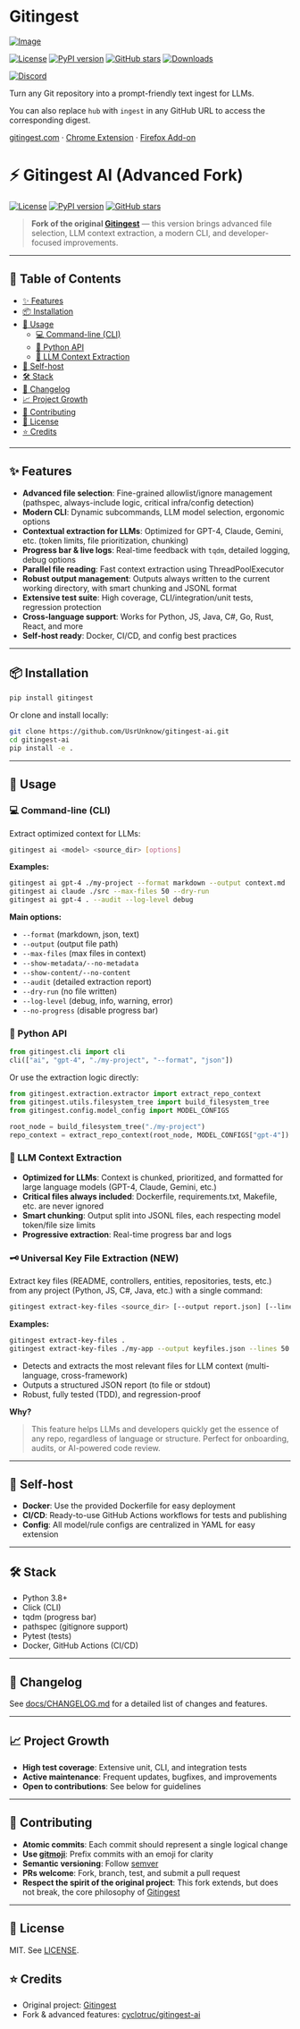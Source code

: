 # Gitingest

[![Image](./docs/frontpage.png "Gitingest main page")](https://gitingest.com)

[![License](https://img.shields.io/badge/license-MIT-blue.svg)](https://github.com/cyclotruc/gitingest/blob/main/LICENSE)
[![PyPI version](https://badge.fury.io/py/gitingest.svg)](https://badge.fury.io/py/gitingest)
[![GitHub stars](https://img.shields.io/github/stars/cyclotruc/gitingest?style=social.svg)](https://github.com/cyclotruc/gitingest)
[![Downloads](https://pepy.tech/badge/gitingest)](https://pepy.tech/project/gitingest)

[![Discord](https://dcbadge.limes.pink/api/server/https://discord.com/invite/zerRaGK9EC)](https://discord.com/invite/zerRaGK9EC)

Turn any Git repository into a prompt-friendly text ingest for LLMs.

You can also replace `hub` with `ingest` in any GitHub URL to access the corresponding digest.

[gitingest.com](https://gitingest.com) · [Chrome Extension](https://chromewebstore.google.com/detail/adfjahbijlkjfoicpjkhjicpjpjfaood) · [Firefox Add-on](https://addons.mozilla.org/firefox/addon/gitingest)

# ⚡ Gitingest AI (Advanced Fork)

[![License](https://img.shields.io/badge/license-MIT-blue.svg)](LICENSE)
[![PyPI version](https://badge.fury.io/py/gitingest.svg)](https://pypi.org/project/gitingest/)
[![GitHub stars](https://img.shields.io/github/stars/cyclotruc/gitingest?style=social.svg)](https://github.com/cyclotruc/gitingest)

> **Fork of the original [Gitingest](https://github.com/arthurhenry/gitingest)** — this version brings advanced file selection, LLM context extraction, a modern CLI, and developer-focused improvements.

---

## 📑 Table of Contents
- [✨ Features](#-features)
- [📦 Installation](#-installation)
- [🚀 Usage](#-usage)
  - [💻 Command-line (CLI)](#-command-line-cli)
  - [🐍 Python API](#-python-api)
  - [🤖 LLM Context Extraction](#-llm-context-extraction)
- [🐳 Self-host](#-self-host)
- [🛠️ Stack](#️-stack)
- [📝 Changelog](#-changelog)
- [📈 Project Growth](#-project-growth)
- [🤝 Contributing](#-contributing)
- [🪪 License](#-license)
- [⭐ Credits](#-credits)

---

## ✨ Features

- **Advanced file selection**: Fine-grained allowlist/ignore management (pathspec, always-include logic, critical infra/config detection)
- **Modern CLI**: Dynamic subcommands, LLM model selection, ergonomic options
- **Contextual extraction for LLMs**: Optimized for GPT-4, Claude, Gemini, etc. (token limits, file prioritization, chunking)
- **Progress bar & live logs**: Real-time feedback with `tqdm`, detailed logging, debug options
- **Parallel file reading**: Fast context extraction using ThreadPoolExecutor
- **Robust output management**: Outputs always written to the current working directory, with smart chunking and JSONL format
- **Extensive test suite**: High coverage, CLI/integration/unit tests, regression protection
- **Cross-language support**: Works for Python, JS, Java, C#, Go, Rust, React, and more
- **Self-host ready**: Docker, CI/CD, and config best practices

---

## 📦 Installation

```bash
pip install gitingest
```

Or clone and install locally:

```bash
git clone https://github.com/UsrUnknow/gitingest-ai.git
cd gitingest-ai
pip install -e .
```

---

## 🚀 Usage

### 💻 Command-line (CLI)

Extract optimized context for LLMs:

```bash
gitingest ai <model> <source_dir> [options]
```

**Examples:**
```bash
gitingest ai gpt-4 ./my-project --format markdown --output context.md
gitingest ai claude ./src --max-files 50 --dry-run
gitingest ai gpt-4 . --audit --log-level debug
```

**Main options:**
- `--format` (markdown, json, text)
- `--output` (output file path)
- `--max-files` (max files in context)
- `--show-metadata/--no-metadata`
- `--show-content/--no-content`
- `--audit` (detailed extraction report)
- `--dry-run` (no file written)
- `--log-level` (debug, info, warning, error)
- `--no-progress` (disable progress bar)

### 🐍 Python API

```python
from gitingest.cli import cli
cli(["ai", "gpt-4", "./my-project", "--format", "json"])
```

Or use the extraction logic directly:

```python
from gitingest.extraction.extractor import extract_repo_context
from gitingest.utils.filesystem_tree import build_filesystem_tree
from gitingest.config.model_config import MODEL_CONFIGS

root_node = build_filesystem_tree("./my-project")
repo_context = extract_repo_context(root_node, MODEL_CONFIGS["gpt-4"])
```

### 🤖 LLM Context Extraction

- **Optimized for LLMs**: Context is chunked, prioritized, and formatted for large language models (GPT-4, Claude, Gemini, etc.)
- **Critical files always included**: Dockerfile, requirements.txt, Makefile, etc. are never ignored
- **Smart chunking**: Output split into JSONL files, each respecting model token/file size limits
- **Progressive extraction**: Real-time progress bar and logs

### 🗝️ Universal Key File Extraction (NEW)

Extract key files (README, controllers, entities, repositories, tests, etc.) from any project (Python, JS, C#, Java, etc.) with a single command:

```bash
gitingest extract-key-files <source_dir> [--output report.json] [--lines N]
```

**Examples:**
```bash
gitingest extract-key-files .
gitingest extract-key-files ./my-app --output keyfiles.json --lines 50
```

- Detects and extracts the most relevant files for LLM context (multi-language, cross-framework)
- Outputs a structured JSON report (to file or stdout)
- Robust, fully tested (TDD), and regression-proof

**Why?**
> This feature helps LLMs and developers quickly get the essence of any repo, regardless of language or structure. Perfect for onboarding, audits, or AI-powered code review.

---

## 🐳 Self-host

- **Docker**: Use the provided Dockerfile for easy deployment
- **CI/CD**: Ready-to-use GitHub Actions workflows for tests and publishing
- **Config**: All model/rule configs are centralized in YAML for easy extension

---

## 🛠️ Stack

- Python 3.8+
- Click (CLI)
- tqdm (progress bar)
- pathspec (gitignore support)
- Pytest (tests)
- Docker, GitHub Actions (CI/CD)

---

## 📝 Changelog

See [docs/CHANGELOG.md](docs/CHANGELOG.md) for a detailed list of changes and features.

---

## 📈 Project Growth

- **High test coverage**: Extensive unit, CLI, and integration tests
- **Active maintenance**: Frequent updates, bugfixes, and improvements
- **Open to contributions**: See below for guidelines

---

## 🤝 Contributing

- **Atomic commits**: Each commit should represent a single logical change
- **Use [gitmoji](https://gitmoji.dev/)**: Prefix commits with an emoji for clarity
- **Semantic versioning**: Follow [semver](https://semver.org/)
- **PRs welcome**: Fork, branch, test, and submit a pull request
- **Respect the spirit of the original project**: This fork extends, but does not break, the core philosophy of [Gitingest](https://github.com/arthurhenry/gitingest)

---

## 🪪 License

MIT. See [LICENSE](LICENSE).

## ⭐ Credits

- Original project: [Gitingest](https://github.com/arthurhenry/gitingest)
- Fork & advanced features: [cyclotruc/gitingest-ai](https://github.com/UsrUnknow/gitingest-ai)
